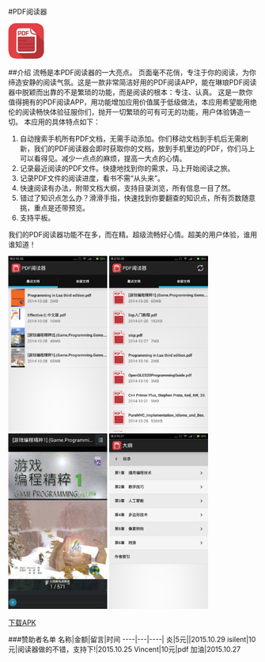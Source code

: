 #PDF阅读器

![image](./img/PDF阅读器.png)

##介绍
流畅是本PDF阅读器的一大亮点。
页面毫不花俏，专注于你的阅读，为你缔造安静的阅读气氛。这是一款非常简洁好用的PDF阅读APP，能在琳琅PDF阅读器中脱颖而出靠的不是繁琐的功能，而是阅读的根本：专注、认真。
这是一款你值得拥有的PDF阅读APP，用功能增加应用价值属于低级做法，本应用希望能用绝伦的阅读畅快体验征服你们，抛开一切繁琐的可有可无的功能，用户体验铸造一切。
本应用的具体特点如下：

1. 自动搜索手机所有PDF文档，无需手动添加。你们移动文档到手机后无需刷新，我们的PDF阅读器会即时获取你的文档，放到手机里边的PDF，你们马上可以看得见。减少一点点的麻烦，提高一大点的心情。
2. 记录最近阅读的PDF文件。快捷地找到你的需求，马上开始阅读之旅。
3. 记录PDF文件的阅读进度，看书不需“从头来”。
4. 快速阅读有办法，附带文档大纲，支持目录浏览，所有信息一目了然。
5. 错过了知识点怎么办？滑滑手指，快速找到你要翻查的知识点，所有页数随意挑，重点是还带预览。
6. 支持平板。

我们的PDF阅读器功能不在多，而在精。超级流畅好心情。超美的用户体验，谁用谁知道！

<img src="./img/pdf1.png" width="200px" height="auto"/>
<img src="./img/pdf2.png" width="200px" height="auto"/>
<img src="./img/pdf3.png" width="200px" height="auto"/>
<img src="./img/pdf4.png" width="200px" height="auto"/>

<a class="download-btn" href="http://app.mi.com/detail/78505?ref=search">下载APK</a>

###赞助者名单
名称|金额|留言|时间
----|---|----|
炎|5元||2015.10.29
isilent|10元|阅读器做的不错，支持下!|2015.10.25
Vincent|10元|pdf 加油|2015.10.27
